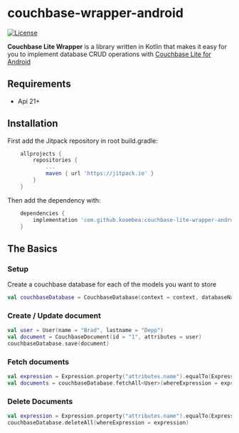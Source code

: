 # couchbase-wrapper-android

[![License](https://img.shields.io/badge/License-Apache%202.0-blue.svg)](https://opensource.org/licenses/Apache-2.0) 

**Couchbase Lite Wrapper** is a library written in Kotlin that makes it easy for you to implement database CRUD operations with [Couchbase Lite for Android](https://github.com/couchbase/couchbase-lite-android)

## Requirements
- Api 21+

## Installation

First add the Jitpack repository in root build.gradle:
```groovy
    allprojects {
        repositories {
            ...
            maven { url 'https://jitpack.io' }
        }
    }   

```
Then add the dependency with:
```groovy
    dependencies {
        implementation 'com.github.koombea:couchbase-lite-wrapper-android:1.0.0.1'
    }

```

## The Basics

### Setup

Create a couchbase database for each of the models you want to store

```kotlin
val couchbaseDatabase = CouchbaseDatabase(context = context, databaseName = "User")

```
### Create / Update document

```kotlin 
val user = User(name = "Brad", lastname = "Depp")
val document = CouchbaseDocument(id = "1", attributes = user)
couchbaseDatabase.save(document)

```

### Fetch documents

```kotlin
val expression = Expression.property("attributes.name").equalTo(Expression.string("Brad"))
val documents = couchbaseDatabase.fetchAll<User>(whereExpression = expression)

```

### Delete Documents

```kotlin
val expression = Expression.property("attributes.name").equalTo(Expression.string("Brad"))
couchbaseDatabase.deleteAll(whereExpression = expression)

```